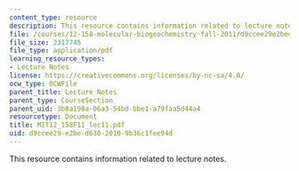 ```yaml
---
content_type: resource
description: This resource contains information related to lecture notes.
file: /courses/12-158-molecular-biogeochemistry-fall-2011/d9ccee29e2bed63020109b36c1fee94d_MIT12_158F11_lec11.pdf
file_size: 2317745
file_type: application/pdf
learning_resource_types:
- Lecture Notes
license: https://creativecommons.org/licenses/by-nc-sa/4.0/
ocw_type: OCWFile
parent_title: Lecture Notes
parent_type: CourseSection
parent_uid: 3b8a198a-06a3-54bd-bbe1-a79faa5d44a4
resourcetype: Document
title: MIT12_158F11_lec11.pdf
uid: d9ccee29-e2be-d630-2010-9b36c1fee94d
---
```

This resource contains information related to lecture notes.